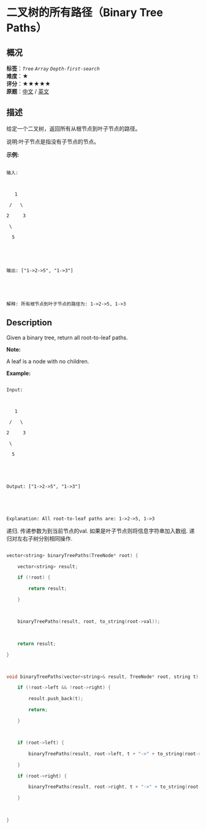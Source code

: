 # 二叉树的所有路径（Binary Tree Paths）
## 概况
**标签**：*`Tree`*  *`Array`*  *`Depth-first-search`*<br>
**难度**：★<br>
**评分**：★★★★★<br>
**原题**：[中文](https://leetcode-cn.com/problems/binary-tree-paths) / [英文](https://leetcode.com/problems/binary-tree-paths)
## 描述

给定一个二叉树，返回所有从根节点到叶子节点的路径。



说明:叶子节点是指没有子节点的节点。



**示例:**

```

输入:



   1

 /   \

2     3

 \

  5





输出: ["1->2->5", "1->3"]





解释: 所有根节点到叶子节点的路径为: 1->2->5, 1->3

```



## Description

Given a binary tree, return all root-to-leaf paths.

**Note:**

A leaf is a node with no children.



**Example:**

```

Input:



   1

 /   \

2     3

 \

  5





Output: ["1->2->5", "1->3"]





Explanation: All root-to-leaf paths are: 1->2->5, 1->3

```







递归. 传递参数为到当前节点的val. 如果是叶子节点则将信息字符串加入数组. 递归对左右子树分别相同操作.



```c++

vector<string> binaryTreePaths(TreeNode* root) {

	vector<string> result;

	if (!root) {

		return result;

	}



	binaryTreePaths(result, root, to_string(root->val));

	

	return result;

}



void binaryTreePaths(vector<string>& result, TreeNode* root, string t) {

	if (!root->left && !root->right) {

		result.push_back(t);

		return;

	}



	if (root->left) {

		binaryTreePaths(result, root->left, t + "->" + to_string(root->left->val));

	}

	if (root->right) {

		binaryTreePaths(result, root->right, t + "->" + to_string(root->right->val));

	}

	

}

```